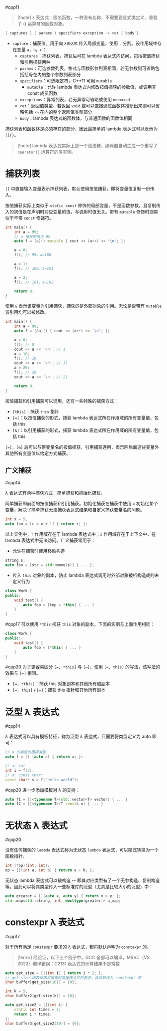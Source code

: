 #cpp11

> [!note] `λ` 表达式：匿名函数，一种没有名称，不需要要显式类定义、重载了 () 运算符的函数对象。

```cpp
[ captures ] ( params ) specifiers exception -> ret { body }
```

* `capture`：捕获值。用于向 `λ表达式` 传入局部变量，使用 `,` 分割。设作用域中存在变量 `a`，`b`，`c`：
    * `captures`：捕获列表，捕获后可在 lambda 表达式内访问，包括按值捕获和引用捕获两种
    * `params`：可选参数列表，格式与函数形参列表相同，若无参数则可省略包括括号在内的整个参数列表部分
    * `specifiers`：可选限定符，C++11 可用 `mutable`
        * `mutable`：允许 lambda 表达式内修改按值捕获的参数值，或调用非 const 成员函数
    * `exceptions`：异常列表，若无异常可省略或使用 `noexcept`
    * `ret`：返回值类型，若返回 `void` 或可以直接通过函数体推断出来则可以省略包括 `->` 在内的整个返回值类型部分
    * `body`：lambda 表达式的函数体，与普通函数的函数体相同

捕获列表和函数体是必须存在的部分，因此最简单的 lambda 表达式可以表示为 `[]{}`。

>[!note] lambda 表达式实际上是一个语法糖，编译器自动生成一个重写了 `operator()` 运算符的类实例。
# 捕获列表

`[]` 中直接输入变量表示捕获列表，默认使用按值捕获，即将变量值复制一份传入。

按值捕获实际上类似于 `static const` 修饰的局部变量，不是函数参数。且复制传入的初值是在声明时对应变量的值，与调用时值无关。带有 `mutable` 修饰时则类似于不带 `const` 修饰符。

```cpp
int main() {
    int a = 99;
    // a 捕获的值为 99
    auto f = [a]() mutable { cout << (a++) << '\n'; };

    a = 0;
    f(); // 99，a=100

    a = 1;
    f(); // 100，a=101

    a = 2;
    f(); // 101，a=102

    return 0;
}
```

使用 `&` 表示该变量为引用捕获，捕获的是外部对象的引用。无论是否带有 `mutable` 该引用均可以被修改。

```cpp
int main() {
    int a = 99;
    auto f = [&a]() { cout << (a++) << '\n'; };

    a = 0;
    f(); // 0
    cout << a << '\n'; // 1
    a = 10;
    f(); // 10
    cout << a << '\n'; // 11
    a = 20;
    f(); // 20
    cout << a << '\n'; // 21

    return 0;
}
```

按值捕获和引用捕获可以混用，还有一些特殊的捕获方式：
* `[this]`：捕获 `this` 指针
* `[=]`：以按值捕获的形式，捕获 lambda 表达式所在作用域的所有变量值，包括 this
* `[&]`：以引用捕获的形式，捕获 lambda 表达式所在作用域的所有变量值，包括 this

`[=]`，`[&]` 后可以与带变量名的按值捕获、引用捕获连用，表示除后面这些变量外其他所有变量值以给定方式捕获。
## 广义捕获
#cpp14 

λ 表达式有两种捕获方式：简单捕获和初始化捕获。

简单捕获即前面的按值捕获和引用捕获。初始化捕获在捕获中使用 `=` 初始化某个变量，解决了简单捕获无法捕获表达式结果和自定义捕获变量名的问题。

```cpp
int x = 5;
auto foo = [r = x + 1] { return r; };
```

以上实例中，`r` 作用域存在于 lambda 表达式中；`x` 作用域存在于上下文中，在 lambda 表达式中无法访问。广义捕获常用于：

* 允许在捕获时使用移动构造

```cpp
string s;
auto foo = [str = std::move(s)] { ... };
```

* 传入 `this` 对象的副本，防止 lambda 表达式调用时外部对象被析构造成的未定义行为

```cpp
class Work {
public:
    void test() {
        auto foo = [tmp = *this] { ... }
    }
}
```

#cpp17 可以使用 `*this` 捕获 `this` 对象的副本，下面的实例与上面作用相同：

```cpp
class Work {
public:
    void test() {
        auto foo = [*this] { ... }
    }
}
```

#cpp20 为了更容易区分 `[=, *this]` 与 `[=]`，使用 `[=, this]` 的写法，该写法的效果与 `[=]` 相同。
* `[=, *this]`：捕获 this 对象副本和其他所有值副本
* `[=, this]` / `[=]`：捕获 this 指针和其他所有副本
# 泛型 λ 表达式
#cpp14 

λ 表达式可以具有模板特征，称为泛型 λ 表达式，只需要将类型定义为 auto 即可：

```cpp
// a 的类型为模板类型
auto f = [] (auto a) { return a; };

// a: int
int i = f(3);
// a: const char*
const char* s = f("hello world");
```

#cpp20 进一步添加模板对 λ 的支持：

```cpp
auto f1 = []<typename T>(std::vector<T> vector) { ... }
auto f2 = []<typename T>(T const& x) { ... }
```
# 无状态 λ 表达式
#cpp20

没有任何捕获的 `lambda` 表达式称为无状态 `lambda` 表达式，可以隐式转换为一个函数指针。

```cpp
int (*op)(int, int);
op = [](int a, int b) { return a + b; };
```

无状态 lambda 表达式可以被构造 -- 即其对应类型有了一个无参构造、复制构造等。因此可以将其类型传入一些标准库的泛型（尤其是比较大小的泛型）中：

```cpp
auto greater = [](auto x, auto y) { return x > y; };
std::map<std::string, int, decltype(greater)> a_map;
```
# constexpr λ 表达式
#cpp17 

对于所有满足 `constexpr` 要求的 λ 表达式，都将默认声明为 `constexpr` 的。

> [!error] 经验证，以下三个例子中，GCC 全部可以编译，MSVC（VS 2022）编译错误：C2131 表达式的计算结果不是常数

```cpp title:'例1 正常编译通过'
auto get_size = [](int i) { return i * 2; };
// get_size 函数体满足编译时常量表达式的要求，自动转换为 constexpr 的
char buffer[get_size(10)] = {0};
```

```cpp title:例2
int k = 5;
char buffer2[get_size(k)] = {0};
```

```cpp title:例3
auto get_size2 = [](int i) {
    static int times = 2;
    return i * times;
};
char buffer3[get_size2(10)] = {0};
```
